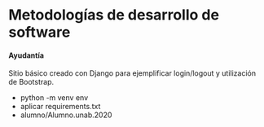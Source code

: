 <h1>Metodologías de desarrollo de software</h1>
<h4>Ayudantía</h4>
Sitio básico creado con Django para ejemplificar login/logout y utilización de Bootstrap.

<ul>
<li> python -m venv env
<li> aplicar requirements.txt
<li> alumno/Alumno.unab.2020
</ul>
